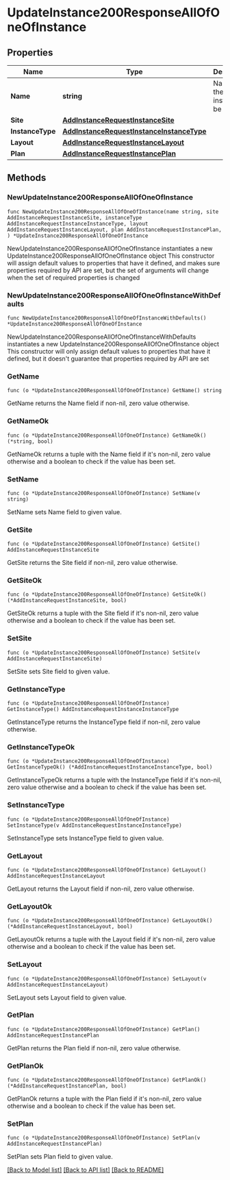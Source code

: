 # UpdateInstance200ResponseAllOfOneOfInstance

## Properties

Name | Type | Description | Notes
------------ | ------------- | ------------- | -------------
**Name** | **string** | Name of the instance to be created. | 
**Site** | [**AddInstanceRequestInstanceSite**](AddInstanceRequestInstanceSite.md) |  | 
**InstanceType** | [**AddInstanceRequestInstanceInstanceType**](AddInstanceRequestInstanceInstanceType.md) |  | 
**Layout** | [**AddInstanceRequestInstanceLayout**](AddInstanceRequestInstanceLayout.md) |  | 
**Plan** | [**AddInstanceRequestInstancePlan**](AddInstanceRequestInstancePlan.md) |  | 

## Methods

### NewUpdateInstance200ResponseAllOfOneOfInstance

`func NewUpdateInstance200ResponseAllOfOneOfInstance(name string, site AddInstanceRequestInstanceSite, instanceType AddInstanceRequestInstanceInstanceType, layout AddInstanceRequestInstanceLayout, plan AddInstanceRequestInstancePlan, ) *UpdateInstance200ResponseAllOfOneOfInstance`

NewUpdateInstance200ResponseAllOfOneOfInstance instantiates a new UpdateInstance200ResponseAllOfOneOfInstance object
This constructor will assign default values to properties that have it defined,
and makes sure properties required by API are set, but the set of arguments
will change when the set of required properties is changed

### NewUpdateInstance200ResponseAllOfOneOfInstanceWithDefaults

`func NewUpdateInstance200ResponseAllOfOneOfInstanceWithDefaults() *UpdateInstance200ResponseAllOfOneOfInstance`

NewUpdateInstance200ResponseAllOfOneOfInstanceWithDefaults instantiates a new UpdateInstance200ResponseAllOfOneOfInstance object
This constructor will only assign default values to properties that have it defined,
but it doesn't guarantee that properties required by API are set

### GetName

`func (o *UpdateInstance200ResponseAllOfOneOfInstance) GetName() string`

GetName returns the Name field if non-nil, zero value otherwise.

### GetNameOk

`func (o *UpdateInstance200ResponseAllOfOneOfInstance) GetNameOk() (*string, bool)`

GetNameOk returns a tuple with the Name field if it's non-nil, zero value otherwise
and a boolean to check if the value has been set.

### SetName

`func (o *UpdateInstance200ResponseAllOfOneOfInstance) SetName(v string)`

SetName sets Name field to given value.


### GetSite

`func (o *UpdateInstance200ResponseAllOfOneOfInstance) GetSite() AddInstanceRequestInstanceSite`

GetSite returns the Site field if non-nil, zero value otherwise.

### GetSiteOk

`func (o *UpdateInstance200ResponseAllOfOneOfInstance) GetSiteOk() (*AddInstanceRequestInstanceSite, bool)`

GetSiteOk returns a tuple with the Site field if it's non-nil, zero value otherwise
and a boolean to check if the value has been set.

### SetSite

`func (o *UpdateInstance200ResponseAllOfOneOfInstance) SetSite(v AddInstanceRequestInstanceSite)`

SetSite sets Site field to given value.


### GetInstanceType

`func (o *UpdateInstance200ResponseAllOfOneOfInstance) GetInstanceType() AddInstanceRequestInstanceInstanceType`

GetInstanceType returns the InstanceType field if non-nil, zero value otherwise.

### GetInstanceTypeOk

`func (o *UpdateInstance200ResponseAllOfOneOfInstance) GetInstanceTypeOk() (*AddInstanceRequestInstanceInstanceType, bool)`

GetInstanceTypeOk returns a tuple with the InstanceType field if it's non-nil, zero value otherwise
and a boolean to check if the value has been set.

### SetInstanceType

`func (o *UpdateInstance200ResponseAllOfOneOfInstance) SetInstanceType(v AddInstanceRequestInstanceInstanceType)`

SetInstanceType sets InstanceType field to given value.


### GetLayout

`func (o *UpdateInstance200ResponseAllOfOneOfInstance) GetLayout() AddInstanceRequestInstanceLayout`

GetLayout returns the Layout field if non-nil, zero value otherwise.

### GetLayoutOk

`func (o *UpdateInstance200ResponseAllOfOneOfInstance) GetLayoutOk() (*AddInstanceRequestInstanceLayout, bool)`

GetLayoutOk returns a tuple with the Layout field if it's non-nil, zero value otherwise
and a boolean to check if the value has been set.

### SetLayout

`func (o *UpdateInstance200ResponseAllOfOneOfInstance) SetLayout(v AddInstanceRequestInstanceLayout)`

SetLayout sets Layout field to given value.


### GetPlan

`func (o *UpdateInstance200ResponseAllOfOneOfInstance) GetPlan() AddInstanceRequestInstancePlan`

GetPlan returns the Plan field if non-nil, zero value otherwise.

### GetPlanOk

`func (o *UpdateInstance200ResponseAllOfOneOfInstance) GetPlanOk() (*AddInstanceRequestInstancePlan, bool)`

GetPlanOk returns a tuple with the Plan field if it's non-nil, zero value otherwise
and a boolean to check if the value has been set.

### SetPlan

`func (o *UpdateInstance200ResponseAllOfOneOfInstance) SetPlan(v AddInstanceRequestInstancePlan)`

SetPlan sets Plan field to given value.



[[Back to Model list]](../README.md#documentation-for-models) [[Back to API list]](../README.md#documentation-for-api-endpoints) [[Back to README]](../README.md)


